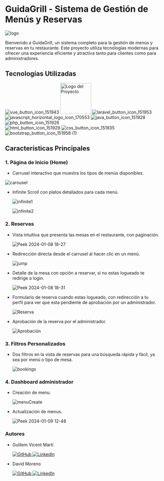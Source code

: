 # GuidaGrill - Sistema de Gestión de Menús y Reservas

  ![logo](https://github.com/davidmpenades/Vue3_Laravel_Spring-Boot_GuidaGrill/assets/118437119/0f7788c2-d3c5-4f28-be6b-1da3da39a083)

Bienvenido a GuidaGrill, un sistema completo para la gestión de menús y reservas en tu restaurante. Este proyecto utiliza tecnologías modernas para ofrecer una experiencia eficiente y atractiva tanto para clientes como para administradores.

## Tecnologías Utilizadas
![vue_button_icon_151943](https://github.com/davidmpenades/Vue3_Laravel_Spring-Boot_GuidaGrill/assets/118437119/ae3c5749-330f-4a09-8327-69fba01ca565) <img src="https://github.com/davidmpenades/Vue3_Laravel_Spring-Boot_GuidaGrill/assets/118437119/208cb9b0-e32f-462f-afcc-aeb18f1a68ea" alt="Logo del Proyecto" width="100px"> ![laravel_button_icon_151953](https://github.com/davidmpenades/Vue3_Laravel_Spring-Boot_GuidaGrill/assets/118437119/9556eed5-399c-4139-b046-0fe5fac4e3dd)<br>
![javascript_horizontal_logo_icon_170553](https://github.com/davidmpenades/Vue3_Laravel_Spring-Boot_GuidaGrill/assets/118437119/30ed6bad-d41d-429f-a62f-6ead4188f57a) ![java_button_icon_151928](https://github.com/davidmpenades/Vue3_Laravel_Spring-Boot_GuidaGrill/assets/118437119/2406f7db-8d34-4d22-890a-e7675fbb846c)  ![php_button_icon_151926](https://github.com/davidmpenades/Vue3_Laravel_Spring-Boot_GuidaGrill/assets/118437119/43f1b47b-fb66-435c-b07a-148755955c3a)<br>
![html_button_icon_151929](https://github.com/davidmpenades/Vue3_Laravel_Spring-Boot_GuidaGrill/assets/118437119/4787c172-c0b6-4c54-8f8b-a8405b0c2f0f) ![css_button_icon_151935](https://github.com/davidmpenades/Vue3_Laravel_Spring-Boot_GuidaGrill/assets/118437119/bb63a1b3-ab0a-435f-93e1-e743c636f3d5) ![bootstrap_button_icon_151958 (1)](https://github.com/davidmpenades/Vue3_Laravel_Spring-Boot_GuidaGrill/assets/118437119/0aa2c9b9-068d-41f7-a75e-b31793feb9b8) 


## Características Principales

### 1. Página de Inicio (Home)

- Carrusel interactivo que muestra los tipos de menús disponibles.
  
![carousel](https://github.com/davidmpenades/Vue3_Laravel_Spring-Boot_GuidaGrill/assets/118437119/3da68b40-4fdc-4c07-a446-737f1a1f9edd)

- Infinite Scroll con platos detallados para cada menú.

  ![infinite1](https://github.com/davidmpenades/Vue3_Laravel_Spring-Boot_GuidaGrill/assets/118437119/13832f78-7ffd-4cb4-a363-d6ce1ccca416)

  ![infinite2](https://github.com/davidmpenades/Vue3_Laravel_Spring-Boot_GuidaGrill/assets/118437119/0e820142-a692-44f1-8498-d19d35352735)

### 2. Reservas

- Vista intuitiva que presenta las mesas en el restaurante, con paginación.

  ![Peek 2024-01-08 18-27](https://github.com/davidmpenades/Vue3_Laravel_Spring-Boot_GuidaGrill/assets/118437119/7054e3c9-0abd-4d51-a05d-39be7072586c)

- Redirección directa desde el carrusel al hacer clic en un menú.

  ![jump](https://github.com/davidmpenades/Vue3_Laravel_Spring-Boot_GuidaGrill/assets/118437119/efff9a4c-2c7f-4608-9250-c965d9d7eef0)

- Detalle de la mesa con opción a reservar, si no estas logueado te redirige a login.

  ![Peek 2024-01-08 18-31](https://github.com/davidmpenades/Vue3_Laravel_Spring-Boot_GuidaGrill/assets/118437119/7c8dc999-804d-430b-a0ce-8c77b64cdcc1)

- Formulario de reserva cuando estas logueado, con redirección a tu perfil para ver que esta pendiente de aprobación por un administrador.

  ![Reserva](https://github.com/davidmpenades/Vue3_Laravel_Spring-Boot_GuidaGrill/assets/118437119/660830cc-3902-4e44-96a3-b006f5630f41)

- Aprobación de la reserva por el administrador.
  
  ![Aprobación](https://github.com/davidmpenades/Vue3_Laravel_Spring-Boot_GuidaGrill/assets/118437119/ab006ebf-894b-4c79-8b7b-6ecf6dc77222)
  
### 3. Filtros Personalizados

- Dos filtros en la vista de reservas para una búsqueda rápida y fácil, ya sea por menú o tipo de mesa.

  ![bookings](https://github.com/davidmpenades/Vue3_Laravel_Spring-Boot_GuidaGrill/assets/118437119/0d6ffb00-1a71-4940-87ed-b41043073add)

### 4. Dashboard administrador

- Creación de menu.

  ![menuCreate](https://github.com/davidmpenades/Vue3_Laravel_Spring-Boot_GuidaGrill/assets/118437119/6009c467-fc65-45c8-a0ad-bd0569bdb699)

- Actualización de menus.

  ![Peek 2024-01-09 12-48](https://github.com/davidmpenades/Vue3_Laravel_Spring-Boot_GuidaGrill/assets/118437119/bed2473c-f5e7-49e8-a16e-02ee71bf5d01)

### Autores

- Guillem Vicent Martí

  <a href="https://github.com/Guillemvm03">
   <img src="https://github.com/davidmpenades/Vue3_Laravel_Spring-Boot_GuidaGrill/assets/118437119/bb865d0d-a866-4341-b6ad-b72b9594806e" alt="GitHub">
  </a>
  <a href="https://www.linkedin.com/in/gvicentmarti">
   <img src="https://github.com/davidmpenades/Vue3_Laravel_Spring-Boot_GuidaGrill/assets/118437119/e9ab5c51-52b2-448e-9290-f676161bc077" alt="LinkedIn">
  </a>

- David Moreno

  <a href="https://github.com/davidmpenades">
   <img src="https://github.com/davidmpenades/Vue3_Laravel_Spring-Boot_GuidaGrill/assets/118437119/bb865d0d-a866-4341-b6ad-b72b9594806e" alt="GitHub">
  </a>
  <a href="https://www.linkedin.com/in/david-moreno-1675a4248">
   <img src="https://github.com/davidmpenades/Vue3_Laravel_Spring-Boot_GuidaGrill/assets/118437119/e9ab5c51-52b2-448e-9290-f676161bc077" alt="LinkedIn">
  </a>
  


